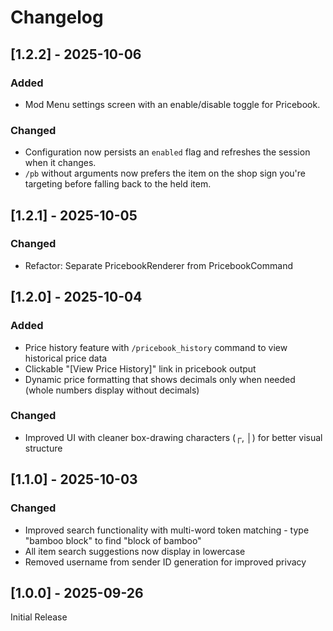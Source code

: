 # Changelog

## [1.2.2] - 2025-10-06

### Added
- Mod Menu settings screen with an enable/disable toggle for Pricebook.

### Changed
- Configuration now persists an `enabled` flag and refreshes the session when it changes.
- `/pb` without arguments now prefers the item on the shop sign you're targeting before falling back to the held item.

## [1.2.1] - 2025-10-05

### Changed
- Refactor: Separate PricebookRenderer from PricebookCommand

## [1.2.0] - 2025-10-04

### Added
- Price history feature with `/pricebook_history` command to view historical price data
- Clickable "[View Price History]" link in pricebook output
- Dynamic price formatting that shows decimals only when needed (whole numbers display without decimals)

### Changed
- Improved UI with cleaner box-drawing characters (┌, │) for better visual structure

## [1.1.0] - 2025-10-03

### Changed
- Improved search functionality with multi-word token matching - type "bamboo block" to find "block of bamboo"
- All item search suggestions now display in lowercase
- Removed username from sender ID generation for improved privacy


## [1.0.0] - 2025-09-26

Initial Release
